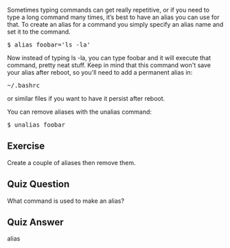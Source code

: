 Sometimes typing commands can get really repetitive, or if you need to type a long command many times, it’s best to have an alias you can use for that. To create an alias for a command you simply specify an alias name and set it to the command. 

<pre>$ alias foobar='ls -la'</pre>

Now instead of typing ls -la, you can type foobar and it will execute that command, pretty neat stuff. Keep in mind that this command won't save your alias after reboot, so you'll need to add a permanent alias in:

<pre>~/.bashrc</pre>

or similar files if you want to have it persist after reboot.

You can remove aliases with the unalias command: 

<pre>$ unalias foobar</pre>

## Exercise

Create a couple of aliases then remove them.

## Quiz Question

What command is used to make an alias?

## Quiz Answer

alias
